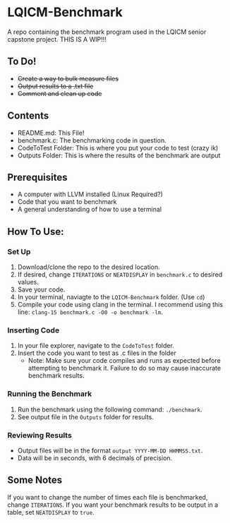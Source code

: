 # LQICM-Benchmark
A repo containing the benchmark program used in the LQICM senior capstone project. THIS IS A WIP!!!

## To Do!
- ~~Create a way to bulk measure files~~
- ~~Output results to a .txt file~~
- ~~Comment and clean up code~~

## Contents
- README.md: This File!
- benchmark.c: The benchmarking code in question.
- CodeToTest Folder: This is where you put your code to test (crazy ik)
- Outputs Folder: This is where the results of the benchmark are output

## Prerequisites
- A computer with LLVM installed (Linux Required?)
- Code that you want to benchmark
- A general understanding of how to use a terminal

## How To Use:
### Set Up
1. Download/clone the repo to the desired location.
2. If desired, change `ITERATIONS` or `NEATDISPLAY` in `benchmark.c` to desired values.
4. Save your code.
5. In your terminal, naviagte to the `LQICM-Benchmark` folder. (Use `cd`)
6. Compile your code using clang in the terminal. I recommend using this line: `clang-15 benchmark.c -O0 -o benchmark -lm`.
### Inserting Code
1. In your file explorer, navigate to the `CodeToTest` folder.
2. Insert the code you want to test as .c files in the folder
    - Note: Make sure your code compiles and runs as expected before attempting to benchmark it. Failure to do so may cause inaccurate benchmark results.
### Running the Benchmark
1. Run the benchmark using the following command: `./benchmark`.
2. See output file in the `Outputs` folder for results.
### Reviewing Results
- Output files will be in the format `output YYYY-MM-DD HHMMSS.txt`.
- Data will be in seconds, with 6 decimals of precision.

## Some Notes
If you want to change the number of times each file is benchmarked, change `ITERATIONS`.
If you want your benchmark results to be output in a table, set `NEATDISPLAY` to `true`.
